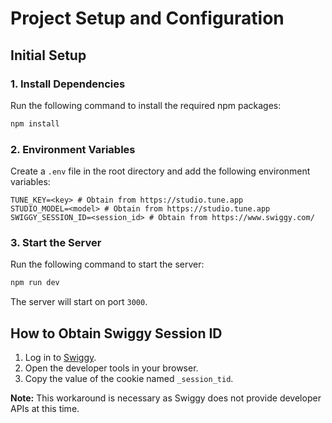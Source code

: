 # Project Setup and Configuration

## Initial Setup

### 1. Install Dependencies

Run the following command to install the required npm packages:

```bash
npm install
```

### 2. Environment Variables

Create a `.env` file in the root directory and add the following environment variables:

```plaintext
TUNE_KEY=<key> # Obtain from https://studio.tune.app
STUDIO_MODEL=<model> # Obtain from https://studio.tune.app
SWIGGY_SESSION_ID=<session_id> # Obtain from https://www.swiggy.com/
```

### 3. Start the Server

Run the following command to start the server:

```bash
npm run dev
```

The server will start on port `3000`.

## How to Obtain Swiggy Session ID

1. Log in to [Swiggy](https://www.swiggy.com/).
2. Open the developer tools in your browser.
3. Copy the value of the cookie named `_session_tid`.

**Note:** This workaround is necessary as Swiggy does not provide developer APIs at this time.
